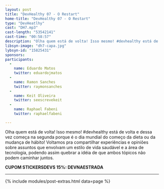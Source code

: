 ```yaml
---
layout: post
title: "DevHealthy 07 - O Restart"
home-title: "DevHealthy 07 - O Restart"
type: "DevHeatlhy"
cast: "DH7.mp3"
cast-length: "53542141"
cast-time: "00:58:57"
description: "Olha quem está de volta! Isso mesmo! #devhealthy está de volta e dessa vez começa na segunda porque é o dia mundial do começo da dieta ou da mudança de hábito! Voltamos pra compartilhar experiências e opiniões sobre assuntos que envolvam um estilo de vida saudável e a área de tecnologia, podendo assim quebrar a idéia de que ambos tópicos não podem caminhar juntos."
libsyn-image: "dh7-capa.jpg"
lybsyn-id: "15825431"
sponsors:
participants:
  -
    name: Eduardo Matos
    twitter: eduardojmatos
  -
    name: Ramon Sanches
    twitter: raymonsanches
  -
    name: Keit Oliveira
    twitter: seescrevekeit
  -
    name: Raphael Fabeni
    twitter: raphaelfabeni

---
```


Olha quem está de volta! Isso mesmo! #devhealthy está de volta e dessa vez começa na segunda porque é o dia mundial do começo da dieta ou da mudança de hábito! Voltamos pra compartilhar experiências e opiniões sobre assuntos que envolvam um estilo de vida saudável e a área de tecnologia, podendo assim quebrar a idéia de que ambos tópicos não podem caminhar juntos.

<strong>CUPOM STICKERSDEVS 15%: DEVNAESTRADA</strong>

---

{% include modules/post-extras.html data=page %}
